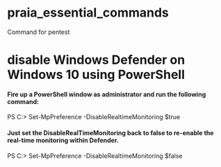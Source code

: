 # praia_essential_commands
Command for pentest

# disable Windows Defender on Windows 10 using PowerShell
#### Fire up a PowerShell window as administrator and run the following command:

PS C:\> Set-MpPreference -DisableRealtimeMonitoring $true

#### Just set the DisableRealTimeMonitoring back to false to re-enable the real-time monitoring within Defender.

PS C:\> Set-MpPreference -DisableRealtimeMonitoring $false
